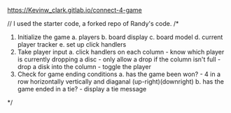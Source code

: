 https://Kevinw_clark.gitlab.io/connect-4-game    

// I used the starter code, a forked repo of Randy's code. 
/*
1. Initialize the game
    a. players
    b. board display
    c. board model
    d. current player tracker
    e. set up click handlers
2. Take player input
    a. click handlers on each column
        - know which player is currently dropping a disc
        - only allow a drop if the column isn't full
        - drop a disk into the column
        - toggle the player
3. Check for game ending conditions
    a. has the game been won?
        - 4 in a row horizontally vertically and diaganal (up-right)(downright)
    b. has the game ended in a tie?
        - display a tie message

*/